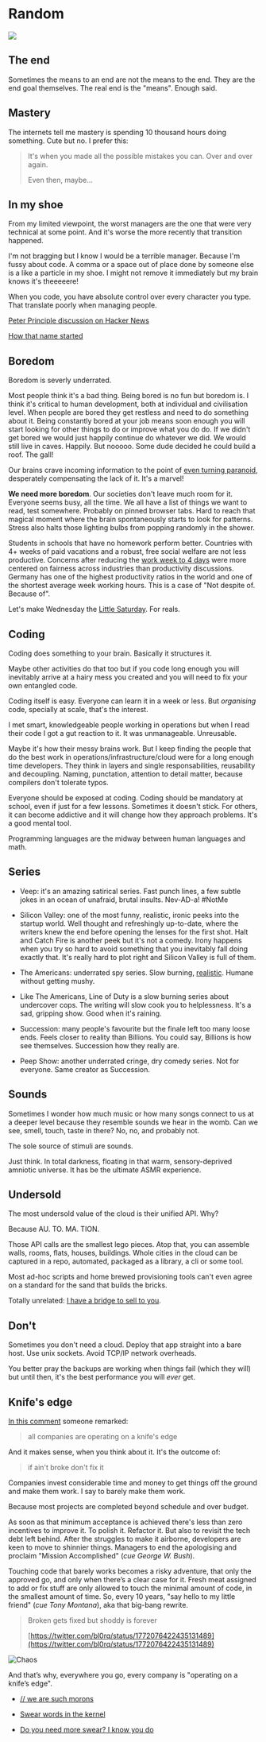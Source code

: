 # Random

[<img src="https://img.shields.io/badge/Mildly-Interesting-brightgreen">](/tags/mildly-interesting)


## The end

Sometimes the means to an end are not the means to the end. They are
the end goal themselves. The real end is the "means". Enough said.


<!--

## Simplicity

In the age of microservices (yes, without a space or the hyphen)
monoliths are coming back in fashion. With a reason. They are just
simpler. Simpler to grasp, simpler to deploy and simpler to monitor.

Microservices might solve some problems but introduce overheads,
complexity. A natural fit for microservices can be a container
runtime, like ECS or even better, Kubernetes

https://tableplus.com/blog/2024/03/how-we-deal-with-ddos.html
has a great article on how their monolith brings them a lot of value,
in that case, in terms of not caring their ongoing DDoS attack.

Not all products or platforms can afford a monolith though, or having
a single binary that serves all requests. Then _and only then_ you
should plan to carve out one or more services out of that
[majestic monolith](https://signalvnoise.com/svn3/the-majestic-monolith/).
I say the main drivers should be the tech stack (meaning the choice of
programming language or framework) and distinct business requirements.

-->



## Mastery

The internets tell me mastery is spending 10 thousand hours doing
something. Cute but no. I prefer this:

> It's when you made all the possible mistakes you can. Over and over
> again.
>
> Even then, maybe...


## In my shoe

From my limited viewpoint, the worst managers are the one that were
very technical at some point. And it's worse the more recently that
transition happened.

I'm not bragging but I know I would be a terrible manager. Because I'm
fussy about code. A comma or a space out of place done by someone else
is a like a particle in my shoe. I might not remove it immediately but
my brain knows it's theeeeere!

When you code, you have absolute control over every character you type.
That translate poorly when managing people.

[Peter Principle discussion on Hacker News](https://news.ycombinator.com/item?id=39844104)

[How that name started](https://www.youtube.com/watch?v=39wzku9KIEM)


## Boredom

Boredom is severly underrated.

Most people think it's a bad thing. Being bored is no fun but boredom
is. I think it's critical to human development, both at individual and
civilisation level. When people are bored they get restless and need
to do something about it. Being constantly bored at your job means soon
enough you will start looking for other things to do or improve what
you do do. If we didn't get bored we would just happily continue do
whatever we did. We would still live in caves. Happily. But nooooo.
Some dude decided he could build a roof. The gall!

Our brains crave incoming information to the point of
[even turning paranoid](https://www.bbc.com/future/article/20170526-inside-the-quietest-place-on-earth),
desperately compensating the lack of it. It's a marvel!

**We need more boredom**. Our societies don't leave much room for it.
Everyone seems busy, all the time. We all have a list of things we want
to read, test somewhere. Probably on pinned browser tabs. Hard to reach
that magical moment where the brain spontaneously starts to look for
patterns. Stress also halts those lighting bulbs from popping randomly
in the shower.

Students in schools that have no homework perform better. Countries with
4+ weeks of paid vacations and a robust, free social welfare are not
less productive. Concerns after reducing the
[work week to 4 days](https://www.euronews.com/next/2024/02/02/the-four-day-week-which-countries-have-embraced-it-and-how-s-it-going-so-far)
were more centered on fairness across industries than productivity
discussions. Germany has one of the highest productivity ratios in
the world and one of the shortest average week working hours. This is a
case of "Not despite of. Because of".

Let's make Wednesday the
[Little Saturday](https://naob.no/ordbok/lillel%C3%B8rdag). For reals.

<!--
I get this feeling civilisation peaked around the 1800's. The music,
the arts, the sciences. Improvements after are huge on absolute
terms but in relative terms, in orders of magnitute to the previous
iteration, I think we are slowly slowing down.
-->


## Coding

Coding does something to your brain. Basically it structures it.

Maybe other activities do that too but if you code long enough you will
inevitably arrive at a hairy mess you created and you will need to fix
your own entangled code.

Coding itself is easy. Everyone can learn it in a week or less. But
_organising_ code, specially at scale, that's the interest.

I met smart, knowledgeable people working in operations but when I read
their code I got a gut reaction to it. It was unmanageable. Unreusable.

Maybe it's how their messy brains work. But I keep finding the people
that do the best work in operations/infrastructure/cloud were for a
long enough time developers. They think in layers and single
responsabilities, reusability and decoupling. Naming, punctation,
attention to detail matter, because compilers don't tolerate typos.

Everyone should be exposed at coding. Coding should be mandatory at
school, even if just for a few lessons. Sometimes it doesn't stick. For
others, it can become addictive and it will change how they approach
problems. It's a good mental tool.

Programming languages are the midway between human languages and
math.


## Series

- Veep: it's an amazing satirical series. Fast punch lines, a few
  subtle jokes in an ocean of unafraid, brutal insults. Nev-AD-a!
  #NotMe

- Silicon Valley: one of the most funny, realistic, ironic peeks into
  the startup world. Well thought and refreshingly up-to-date, where
  the writers knew the end before opening the lenses for the first shot.
  Halt and Catch Fire is another peek but it's not a comedy. Irony
  happens when you try so hard to avoid something that you inevitably
  fall doing exactly that. It's really hard to plot right and Silicon
  Valley is full of them.

- The Americans: underrated spy series. Slow burning,
  [realistic](https://www.youtube.com/watch?v=TYo-ziwOAWQ). Humane
  without getting mushy.

- Like The Americans, Line of Duty is a slow burning series about
  undercover cops. The writing will slow cook you to helplessness. It's
  a sad, gripping show. Good when it's raining.

- Succession: many people's favourite but the finale left too many loose
  ends. Feels closer to reality than Billions. You could say, Billions
  is how see themselves. Succession how they really are.

- Peep Show: another underrated cringe, dry comedy series. Not for
  everyone. Same creator as Succession.


## Sounds

Sometimes I wonder how much music or how many songs connect to us at a
deeper level because they resemble sounds we hear in the womb. Can we
see, smell, touch, taste in there? No, no, and probably not.

The sole source of stimuli are sounds.

Just think. In total darkness, floating in that warm, sensory-deprived
amniotic universe. It has be the ultimate ASMR experience.


## Undersold

The most undersold value of the cloud is their unified API. Why?

Because AU. TO. MA. TION.

Those API calls are the smallest lego pieces. Atop that, you can
assemble walls, rooms, flats, houses, buildings. Whole cities in the
cloud can be captured in a repo, automated, packaged as a library,
a cli or some tool.

Most ad-hoc scripts and home brewed provisioning tools can't even agree
on a standard for the sand that builds the bricks.

Totally unrelated: [I have a bridge to sell to you](/hosting).


## Don't

Sometimes you don't need a cloud. Deploy that app straight into a bare
host. Use unix sockets. Avoid TCP/IP network overheads.

You better pray the backups are working when things fail (which they
will) but until then, it's the best performance you will _ever_ get.


## Knife's edge

[In this comment](https://news.ycombinator.com/item?id=39365187#39366352)
someone remarked:

> all companies are operating on a knife's edge

And it makes sense, when you think about it. It's the outcome of:

> if ain't broke don't fix it

Companies invest considerable time and money to get things off the
ground and make them work. I say to barely make them work.

Because most projects are completed beyond schedule and over budget.

As soon as that minimum acceptance is achieved there's less than zero
incentives to improve it. To polish it. Refactor it. But also to
revisit the tech debt left behind. After the struggles to make it
airborne, developers are keen to move to shinnier things. Managers
to end the apologising and proclaim "Mission Accomplished"
(_cue George W. Bush_).

Touching code that barely works becomes a risky adventure, that only
the approved go, and only when there’s a clear case for it. Fresh meat
assigned to add or fix stuff are only allowed to touch the minimal
amount of code, in the smallest amount of time. So, every 10 years,
"say hello to my little friend" (_cue Tony Montana_), aka that big-bang
rewrite.

> Broken gets fixed but shoddy is forever
>
> [https://twitter.com/bl0rq/status/1772076422435131489](https://twitter.com/bl0rq/status/1772076422435131489)


![Chaos](https://raw.githubusercontent.com/jpedro/jpedro.github.io/master/.github/static/img/chaos-2.png)

And that’s why, everywhere you go, every company is "operating on a
knife’s edge".

- [// we are such morons](http://atdt.freeshell.org/k5/story_2004_2_15_71552_7795.html)

- [Swear words in the kernel](https://www.vidarholen.net/contents/wordcount/)

- [Do you need more swear? I know you do](https://eeggs.com/items/37700.html)
